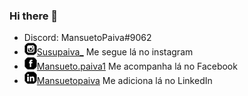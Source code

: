 ### Hi there 👋
<ul>
    <li>Discord: MansuetoPaiva#9062</li>
    <li><img src="icone-instagram.png" alt="icone instagram"><a href="https://www.instagram.com/susupaiva_/" target="_blank" rel="external">Susupaiva_</a> Me segue lá no instagram</li>
    <li><img src="icone-facebook.png" alt="icone facebook"><a href="https://www.facebook.com/Mansueto.paiva1" target="_blank" rel="external">Mansueto.paiva1</a> Me acompanha lá no Facebook</li>
    <li><img src="icone-linkedin.png" alt="icone linkedin"><a href="https://www.linkedin.com/in/mansueto-paiva-692463264/ target="_blank" rel="external">Mansuetopaiva</a> Me adiciona lá no LinkedIn</li>
  </ul>

<!--
**MansuetoPaiva/MansuetoPaiva** is a ✨ _special_ ✨ repository because its `README.md` (this file) appears on your GitHub profile.

Here are some ideas to get you started:

- 🔭 I’m currently working on ...
- 🌱 I’m currently learning ...
- 👯 I’m looking to collaborate on ...
- 🤔 I’m looking for help with ...
- 💬 Ask me about ...
- 📫 How to reach me: ...
- 😄 Pronouns: ...
- ⚡ Fun fact: ...
-->
